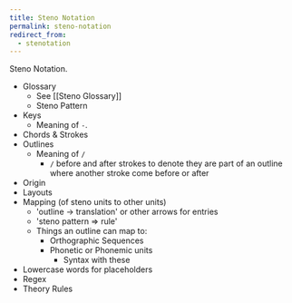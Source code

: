 ```yaml
---
title: Steno Notation
permalink: steno-notation
redirect_from:
  - stenotation
---
```


Steno Notation.

- Glossary
  - See [[Steno Glossary]]
  - Steno Pattern
- Keys
  - Meaning of `-`.
- Chords & Strokes
- Outlines
	- Meaning of `/`
		- `/` before and after strokes to denote they are part of an outline where another stroke come before or after
- Origin
- Layouts
- Mapping (of steno units to other units)
	-  'outline → translation' or other arrows for entries
	-  'steno pattern ⇒ rule'
	- Things an outline can map to:
		- Orthographic Sequences
		- Phonetic or Phonemic units
		    - Syntax with these
- Lowercase words for placeholders
- Regex
- Theory Rules

